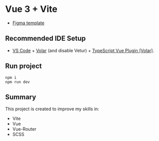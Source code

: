 # Vue 3 + Vite

- [Figma template](https://www.figma.com/file/okdYD45Tj2JpKsNASccUmf/Interior-Design-Webflow-Website-Template-(Community)-(Copy)-(Copy)?type=design&node-id=1-5&mode=design&t=8X3oHRANN808BZWT-0)

## Recommended IDE Setup

- [VS Code](https://code.visualstudio.com/) + [Volar](https://marketplace.visualstudio.com/items?itemName=Vue.volar) (and disable Vetur) + [TypeScript Vue Plugin (Volar)](https://marketplace.visualstudio.com/items?itemName=Vue.vscode-typescript-vue-plugin).

## Run project

```shell
npm i
npm run dev
```

## Summary

This project is created to improve my skills in:

- Vite
- Vue
- Vue-Router
- SCSS
